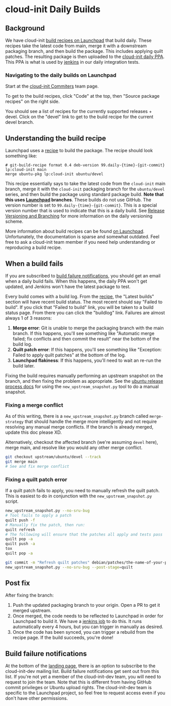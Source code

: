 # cloud-init Daily Builds

## Background

We have cloud-init [build recipes on Launchpad](https://launchpad.net/~cloud-init-dev) that build daily.  These recipes take the latest code from main, merge it with a downstream packaging branch, and then build the package. This includes applying quilt patches. The resulting package is then uploaded to the [cloud-init daily PPA](https://code.launchpad.net/~cloud-init-dev/+archive/ubuntu/daily). This PPA is what is used by [jenkins](https://jenkins.canonical.com/server-team/view/cloud-init/) in our daily integration tests.

### Navigating to the daily builds on Launchpad

Start at the [cloud-init Commiters](https://launchpad.net/~cloud-init-dev) team page.

To get to the build recipes, click "Code" at the top, then "Source package recipes" on the right side.

You should see a list of recipes for the currently supported releases + devel. Click on the "devel" link to get to the build recipe for the current devel branch.

## Understanding the build recipe

Launchpad uses a [recipe](https://help.launchpad.net/Packaging/SourceBuilds/Recipes) to build the package. The recipe should look something like:
```
# git-build-recipe format 0.4 deb-version 99.daily-{time}-{git-commit}
lp:cloud-init main
merge ubuntu-pkg lp:cloud-init ubuntu/devel
```

This recipe essentially says to take the latest code from the `cloud-init` main branch, merge it with the `cloud-init` packaging branch for the `ubuntu/devel` series, and then build the package using standard package build. **Note that this uses [Launchpad](https://code.launchpad.net/cloud-init) branches**. These builds do not use GitHub. The version number is set to `99.daily-{time}-{git-commit}`. This is a special version number that is used to indicate that this is a daily build. See [Release Versioning and Branching](release_versioning_and_branching.md#daily-release-numbers) for more information on the daily versioning scheme.

More information about build recipes can be found [on Launchpad](https://help.launchpad.net/Packaging/SourceBuilds/GettingStarted). Unfortunately, the documentation is sparse and somewhat outdated. Feel free to ask a cloud-init team member if you need help understanding or reproducing a build recipe.

## When a build fails

If you are subscribed to [build failure notifications](#build-failure-notifications), you should get an email when a daily build fails. When this happens, the daily PPA won't get updated, and Jenkins won't have the latest package to test.

Every build comes with a build log. From the [recipe](https://code.launchpad.net/~cloud-init-dev/+recipe/cloud-init-daily-devel), the "Latest builds" section will have recent build status. The most recent should say "Failed to build". If you click that "Failed to build" link, you will be taken to a build status page. From there you can click the "buildlog" link. Failures are almost always 1 of 3 reasons:

1. **Merge error**: Git is unable to merge the packaging branch with the main branch. If this happens, you'll see something like "Automatic merge failed; fix conflicts and then commit the result" near the bottom of the build log.
2. **Quilt patch error**: If this happens, you'll see something like "Exception: Failed to apply quilt patches" at the bottom of the log.
3. **Launchpad flakiness**: If this happens, you'll need to wait an re-run the build later.

Fixing the build requires manually performing an upstream snapshot on the branch, and then fixing the problem as appropriate. See the [ubuntu release process docs](ubuntu_release_process.md#upstream-snapshot-process) for using the `new_upstream_snapshot.py` tool to do a manual snapshot.

### Fixing a merge conflict

As of this writing, there is a `new_upstream_snapshot.py` branch called `merge-strategy` that should handle the merge more intelligently and not require resolving any manual merge conflicts. If the branch is already merged, update this doc please XD.

Alternatively, checkout the affected branch (we're assuming `devel` here), merge main, and resolve like you would any other merge conflict.
```bash
git checkout upstream/ubuntu/devel --track
git merge main
# See and fix merge conflict
```

### Fixing a quilt patch error

If a quilt patch fails to apply, you need to manually refresh the quilt patch. This is easiest to do in conjunction with the `new_upstream_snapshot.py` script.

```bash
new_upstream_snapshot.py --no-sru-bug
# Tool fails to apply a patch
quilt push -f
# Manually fix the patch, then run:
quilt refresh
# The following will ensure that the patches all apply and tests pass
quilt pop -a
quilt push -a
tox
quilt pop -a

git commit -m "Refresh quilt patches" debian/patches/the-name-of-your-patch.patch
new_upstream_snapshot.py --no-sru-bug --post-stage=quilt
```

## Post fix

After fixing the branch:

1. Push the updated packaging branch to your origin. Open a PR to get it merged upstream.
2. Once merged, the code needs to be reflected to Launchpad in order for Launchpad to build it. We have a [jenkins job](https://jenkins.canonical.com/server-team/view/cloud-init/job/cloud-init-github-mirror/) to do this. It runs automatically every 4 hours, but you can trigger in manually as desired.
3. Once the code has been synced, you can trigger a rebuild from the recipe page. If the build succeeds, you're done!

## Build failure notifications

At the bottom of the [landing page](https://launchpad.net/~cloud-init-dev), there is an option to subscribe to the cloud-init-dev mailing list. Build failure notifications get sent out from this list. If you're not yet a member of the cloud-init-dev team, you will need to request to join the team. Note that this is different from having GitHub commit privileges or Ubuntu upload rights. The cloud-init-dev team is specific to the Launchpad project, so feel free to request access even if you don't have other permissions.
